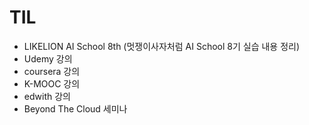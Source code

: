 # TIL
* LIKELION AI School 8th (멋쟁이사자처럼 AI School 8기 실습 내용 정리)
* Udemy 강의 
* coursera 강의
* K-MOOC 강의
* edwith 강의
* Beyond The Cloud 세미나 
